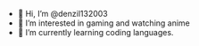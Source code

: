- 👋 Hi, I’m @denzil132003
- 👀 I’m interested in gaming and watching anime
- 🌱 I’m currently learning coding languages. 

  


<!---
denzil132003/denzil132003 is a ✨ special ✨ repository because its `README.md` (this file) appears on your GitHub profile.
You can click the Preview link to take a look at your changes.
--->
